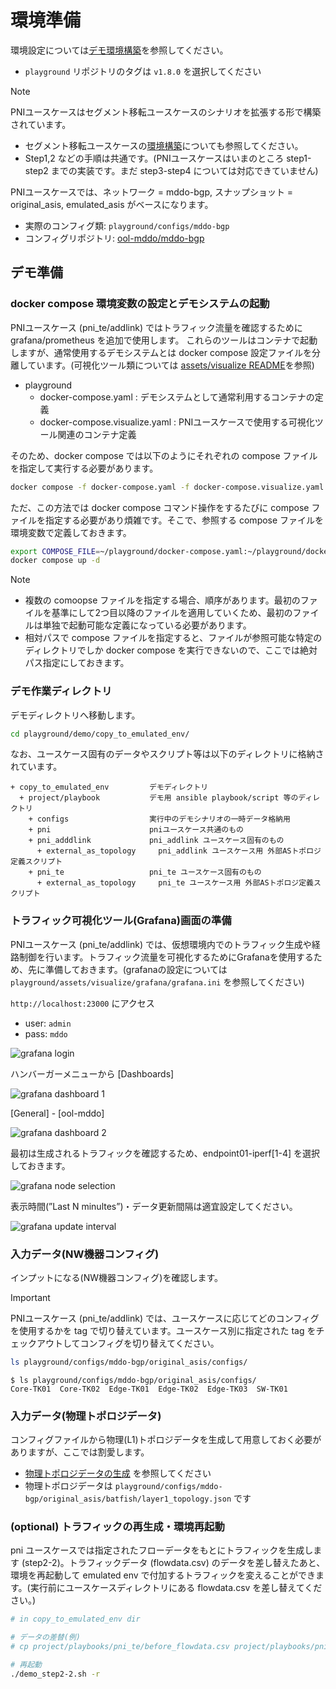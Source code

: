 # 環境準備

環境設定については[デモ環境構築](../../../../doc/provision.md)を参照してください。

- `playground` リポジトリのタグは `v1.8.0` を選択してください

> [!NOTE]
> PNIユースケースはセグメント移転ユースケースのシナリオを拡張する形で構築されています。
> - セグメント移転ユースケースの[環境構築](../move_seg/provision.md)についても参照してください。
> - Step1,2 などの手順は共通です。(PNIユースケースはいまのところ step1-step2 までの実装です。まだ step3-step4 については対応できていません)

PNIユースケースでは、ネットワーク = mddo-bgp, スナップショット = original_asis, emulated_asis がベースになります。

- 実際のコンフィグ類: `playground/configs/mddo-bgp`
- コンフィグリポジトリ: [ool-mddo/mddo-bgp](https://github.com/ool-mddo/mddo-bgp)

## デモ準備

### docker compose 環境変数の設定とデモシステムの起動

PNIユースケース (pni_te/addlink) ではトラフィック流量を確認するために grafana/prometheus を追加で使用します。
これらのツールはコンテナで起動しますが、通常使用するデモシステムとは docker compose 設定ファイルを分離しています。(可視化ツール類については [assets/visualize README](../../../../assets/visualize/README.md)を参照)

- playground
  - docker-compose.yaml : デモシステムとして通常利用するコンテナの定義
  - docker-compose.visualize.yaml : PNIユースケースで使用する可視化ツール関連のコンテナ定義

そのため、docker compose では以下のようにそれぞれの compose ファイルを指定して実行する必要があります。

```bash
docker compose -f docker-compose.yaml -f docker-compose.visualize.yaml up -d
```

ただ、この方法では docker compose コマンド操作をするたびに compose ファイルを指定する必要があり煩雑です。そこで、参照する compose ファイルを環境変数で定義しておきます。

```bash
export COMPOSE_FILE=~/playground/docker-compose.yaml:~/playground/docker-compose.visualize.yaml
docker compose up -d
```

> [!NOTE]
> - 複数の comoopse ファイルを指定する場合、順序があります。最初のファイルを基準にして2つ目以降のファイルを適用していくため、最初のファイルは単独で起動可能な定義になっている必要があります。
> - 相対パスで compose ファイルを指定すると、ファイルが参照可能な特定のディレクトリでしか docker compose を実行できないので、ここでは絶対パス指定にしておきます。

### デモ作業ディレクトリ

デモディレクトリへ移動します。

```bash
cd playground/demo/copy_to_emulated_env/
```

なお、ユースケース固有のデータやスクリプト等は以下のディレクトリに格納されています。

```
+ copy_to_emulated_env         デモディレクトリ
  + project/playbook           デモ用 ansible playbook/script 等のディレクトリ
    + configs                  実行中のデモシナリオの一時データ格納用
    + pni                      pniユースケース共通のもの
    + pni_adddlink             pni_addlink ユースケース固有のもの
      + external_as_topology     pni_addlink ユースケース用 外部ASトポロジ定義スクリプト
    + pni_te                   pni_te ユースケース固有のもの
      + external_as_topology     pni_te ユースケース用 外部ASトポロジ定義スクリプト
```

### トラフィック可視化ツール(Grafana)画面の準備

PNIユースケース (pni_te/addlink) では、仮想環境内でのトラフィック生成や経路制御を行います。トラフィック流量を可視化するためにGrafanaを使用するため、先に準備しておきます。(grafanaの設定については `playground/assets/visualize/grafana/grafana.ini` を参照してください)

`http://localhost:23000` にアクセス

- user: `admin`
- pass: `mddo`

![grafana login](fig/grafana_login.png)

ハンバーガーメニューから [Dashboards]

![grafana dashboard 1](fig/grafana_dashboard1.png)

[General] - [ool-mddo]

![grafana dashboard 2](fig/grafana_dashboard2.png)

最初は生成されるトラフィックを確認するため、endpoint01-iperf[1-4] を選択しておきます。

![grafana node selection](fig/grafana_select_node.png)

表示時間(”Last N minultes”)・データ更新間隔は適宜設定してください。

![grafana update interval](fig/grafana_interval.png)

### 入力データ(NW機器コンフィグ)

インプットになる(NW機器コンフィグ)を確認します。

> [!IMPORTANT]
> PNIユースケース (pni_te/addlink) では、ユースケースに応じてどのコンフィグを使用するかを tag で切り替えています。ユースケース別に指定された tag をチェックアウトしてコンフィグを切り替えてください。

```bash
ls playground/configs/mddo-bgp/original_asis/configs/
```
```
$ ls playground/configs/mddo-bgp/original_asis/configs/
Core-TK01  Core-TK02  Edge-TK01  Edge-TK02  Edge-TK03  SW-TK01
```

### 入力データ(物理トポロジデータ)

コンフィグファイルから物理(L1)トポロジデータを生成して用意しておく必要がありますが、ここでは割愛します。

- [物理トポロジデータの生成](../../../layer1_topology/doc/operation.md) を参照してください
- 物理トポロジデータは `playground/configs/mddo-bgp/original_asis/batfish/layer1_topology.json` です

### (optional) トラフィックの再生成・環境再起動

pni ユースケースでは指定されたフローデータをもとにトラフィックを生成します (step2-2)。トラフィックデータ (flowdata.csv) のデータを差し替えたあと、環境を再起動して emulated env で付加するトラフィックを変えることができます。(実行前にユースケースディレクトリにある flowdata.csv を差し替えてください。)

```bash
# in copy_to_emulated_env dir

# データの差替(例)
# cp project/playbooks/pni_te/before_flowdata.csv project/playbooks/pni_te/flowdata.csv

# 再起動
./demo_step2-2.sh -r
```
